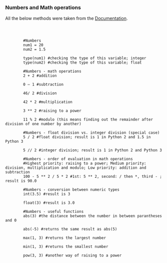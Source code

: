 ### Numbers and Math operations

All the below methods were taken from the [Documentation](https://docs.python.org/3/library/stdtypes.html).

<pre><code>


		#Numbers
		num1 = 20
		num2 = 1.5
		 
		type(num1) #checking the type of this variable; integer
		type(num2) #checking the type of this variable; float
		 
		#Numbers - math operations
		2 + 2 #addition
		 
		0 – 1 #subtraction
		 
		46/ 2 #division
		 
		42 * 2 #multiplication
		 
		3 ** 2 #raising to a power
		 
		11 % 2 #modulo (this means finding out the remainder after division of one number by another)
		 
		#Numbers - float division vs. integer division (special case)
		5 / 2 #float division; result is 1 in Python 2 and 1.5 in Python 3
		 
		5 // 2 #integer division; result is 1 in Python 2 and Python 3
		 
		#Numbers - order of evaluation in math operations
		#Highest priority: raising to a power; Medium priority: division, multiplication and modulo; Low priority: addition and subtraction
		100 - 5 ** 2 / 5 * 2 #1st: 5 ** 2, second: / then *, third - ; result is 90.0
		 
		#Numbers - conversion between numeric types
		int(3.5) #result is 3
		 
		float(3) #result is 3.0
		 
		#Numbers - useful functions
		abs(3) #the distance between the number in between parantheses and 0
		 
		abs(-5) #returns the same result as abs(5)
		 
		max(1, 3) #returns the largest number
		 
		min(1, 3) #returns the smallest number
		 
		pow(3, 3) #another way of raising to a power
</code></pre>
